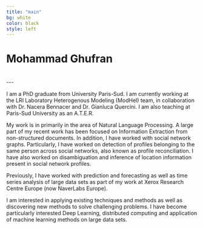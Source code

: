 ```yaml
---
title: "main"
bg: white
color: black
style: left
---
```


# Mohammad Ghufran
<div style="text-align:center">
<a href="https://github.com/emghufran"><i class="fa fa-github fa-3x"></i></a>&nbsp;&nbsp;   
<a href="https://www.linkedin.com/in/emghufran/"><i class="fa fa-linkedin fa-3x"></i></a>&nbsp;&nbsp;
<a href="mailto:emghufran@gmail.com"><i class="fa fa-envelope fa-3x"></i></a>&nbsp;&nbsp;
</div>
---

I am a PhD graduate from University Paris-Sud. I am currently working at the LRI Laboratory Heterogenous Modeling (ModHel) team, in collaboration with Dr. Nacera Bennacer and Dr. Gianluca Quercini. I am also teaching at Paris-Sud University as an A.T.E.R. 

My work is in primarily in the area of Natural Language Processing. A large part of my recent work has been focused on Information Extraction from non-structured documents. In addition, I have worked with social network graphs. Particularly, I have worked on detection of profiles belonging to the same person across social networks, also known as profile reconciliation. I have also worked on disambiguation and inference of location information present in social network profiles. 

Previously, I have worked with prediction and forecasting as well as time series analysis of large data sets as part of my work at Xerox Research Centre Europe (now NaverLabs Europe). 

I am interested in applying existing techniques and methods as well as discovering new methods to solve challenging problems. I have become particularly interested Deep Learning, distributed computing and application of machine learning methods on large data sets. 

